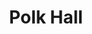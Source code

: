 ---
categories:
- '1960'
events:
- audio_id: null
  building: Polk Hall
  categories: polk-hall
  description: Stephen Benton Latimer received a PhD in Animal Science, becoming the
    first African-American to earn a doctoral degree from NC State.
  event_decade: '1960'
  event_id: '4'
  excerpt: Stephen Benton Latimer received a PhD in Animal Science, becoming the first
    African-American to earn a doctoral degree from NC State.
  iiif_crop: null
  image id (orig): 0004991
  image_caption: null
  image_id: 0004991
  image_type: null
  redirect_from: null
  start_date: 01/01/1967
  title: First African-American PhD recipient
  year: '1967'
lat: '35.786098'
layout: post
lng: '-78.669899'
order: 4
permalink: places/polk-hall/
place: polk-hall
title: Polk Hall

---